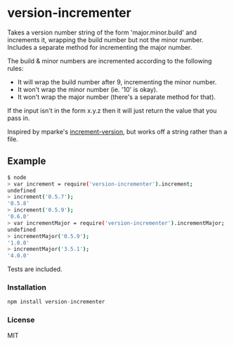# version-incrementer

Takes a version number string of the form 'major.minor.build' and increments it, wrapping the build number but not the minor number. Includes a separate method for incrementing the major number.

The build & minor numbers are incremented according to the following rules:
* It will wrap the build number after 9, incrementing the minor number.
* It won't wrap the minor number (ie. '10' is okay).
* It won't wrap the major number (there's a separate method for that).

If the input isn't in the form x.y.z then it will just return the value that you pass in.

Inspired by mparke's [increment-version](https://github.com/mparke/increment-version), but works off a string rather than a file.

## Example

``` bash
$ node
> var increment = require('version-incrementer').increment;
undefined
> increment('0.5.7');
'0.5.8'
> increment('0.5.9');
'0.6.0'
> var incrementMajor = require('version-incrementer').incrementMajor;
undefined
> incrementMajor('0.5.9');
'1.0.0'
> incrementMajor('3.5.1');
'4.0.0'
```

Tests are included.

### Installation

``` js
npm install version-incrementer
```
### License

MIT
